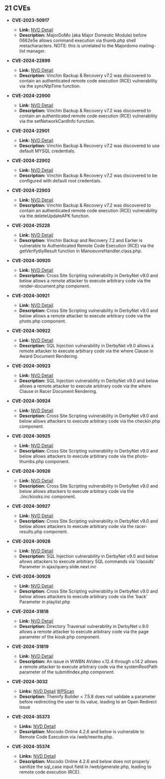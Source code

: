 ## 21 CVEs

- **CVE-2023-50917**
  - **Link:** [NVD Detail](https://nvd.nist.gov/vuln/detail/CVE-2023-50917)
  - **Description:** MajorDoMo (aka Major Domestic Module) before 0662e5e allows command execution via thumb.php shell metacharacters. NOTE: this is unrelated to the Majordomo mailing-list manager.

- **CVE-2024-22899**
  - **Link:** [NVD Detail](https://nvd.nist.gov/vuln/detail/CVE-2024-22899)
  - **Description:** Vinchin Backup & Recovery v7.2 was discovered to contain an authenticated remote code execution (RCE) vulnerability via the syncNtpTime function.

- **CVE-2024-22900**
  - **Link:** [NVD Detail](https://nvd.nist.gov/vuln/detail/CVE-2024-22900)
  - **Description:** Vinchin Backup & Recovery v7.2 was discovered to contain an authenticated remote code execution (RCE) vulnerability via the setNetworkCardInfo function.

- **CVE-2024-22901**
  - **Link:** [NVD Detail](https://nvd.nist.gov/vuln/detail/CVE-2024-22901)
  - **Description:** Vinchin Backup & Recovery v7.2 was discovered to use default MYSQL credentials.

- **CVE-2024-22902**
  - **Link:** [NVD Detail](https://nvd.nist.gov/vuln/detail/CVE-2024-22902)
  - **Description:** Vinchin Backup & Recovery v7.2 was discovered to be configured with default root credentials.

- **CVE-2024-22903**
  - **Link:** [NVD Detail](https://nvd.nist.gov/vuln/detail/CVE-2024-22903)
  - **Description:** Vinchin Backup & Recovery v7.2 was discovered to contain an authenticated remote code execution (RCE) vulnerability via the deleteUpdateAPK function.

- **CVE-2024-25228**
  - **Link:** [NVD Detail](https://nvd.nist.gov/vuln/detail/CVE-2024-25228)
  - **Description:** Vinchin Backup and Recovery 7.2 and Earlier is vulnerable to Authenticated Remote Code Execution (RCE) via the getVerifydiyResult function in ManoeuvreHandler.class.php.

- **CVE-2024-30920**
  - **Link:** [NVD Detail](https://nvd.nist.gov/vuln/detail/CVE-2024-30920)
  - **Description:** Cross Site Scripting vulnerability in DerbyNet v9.0 and below allows a remote attacker to execute arbitrary code via the render-document.php component.

- **CVE-2024-30921**
  - **Link:** [NVD Detail](https://nvd.nist.gov/vuln/detail/CVE-2024-30921)
  - **Description:** Cross Site Scripting vulnerability in DerbyNet v9.0 and below allows a remote attacker to execute arbitrary code via the photo.php component.

- **CVE-2024-30922**
  - **Link:** [NVD Detail](https://nvd.nist.gov/vuln/detail/CVE-2024-30922)
  - **Description:** SQL Injection vulnerability in DerbyNet v9.0 allows a remote attacker to execute arbitrary code via the where Clause in Award Document Rendering.
    
- **CVE-2024-30923**
  - **Link:** [NVD Detail](https://nvd.nist.gov/vuln/detail/CVE-2024-30923)
  - **Description:** SQL Injection vulnerability in DerbyNet v9.0 and below allows a remote attacker to execute arbitrary code via the where Clause in Racer Document Rendering.

- **CVE-2024-30924**
  - **Link:** [NVD Detail](https://nvd.nist.gov/vuln/detail/CVE-2024-30924)
  - **Description:** Cross Site Scripting vulnerability in DerbyNet v9.0 and below allows attackers to execute arbitrary code via the checkin.php component.

- **CVE-2024-30925**
  - **Link:** [NVD Detail](https://nvd.nist.gov/vuln/detail/CVE-2024-30925)
  - **Description:** Cross Site Scripting vulnerability in DerbyNet v9.0 and below allows attackers to execute arbitrary code via the photo-thumbs.php component.

- **CVE-2024-30926**
  - **Link:** [NVD Detail](https://nvd.nist.gov/vuln/detail/CVE-2024-30926)
  - **Description:** Cross Site Scripting vulnerability in DerbyNet v9.0 and below allows attackers to execute arbitrary code via the ./inc/kiosks.inc component.

- **CVE-2024-30927**
  - **Link:** [NVD Detail](https://nvd.nist.gov/vuln/detail/CVE-2024-30927)
  - **Description:** Cross Site Scripting vulnerability in DerbyNet v9.0 and below allows attackers to execute arbitrary code via the racer-results.php component.

- **CVE-2024-30928**
  - **Link:** [NVD Detail](https://nvd.nist.gov/vuln/detail/CVE-2024-30928)
  - **Description:** SQL Injection vulnerability in DerbyNet v9.0 and below allows attackers to execute arbitrary SQL commands via 'classids' Parameter in ajax/query.slide.next.inc

- **CVE-2024-30929**
  - **Link:** [NVD Detail](https://nvd.nist.gov/vuln/detail/CVE-2024-30929)
  - **Description:** Cross Site Scripting vulnerability in DerbyNet v9.0 and below allows attackers to execute arbitrary code via the 'back' Parameter in playlist.php

- **CVE-2024-31818**
  - **Link:** [NVD Detail](https://nvd.nist.gov/vuln/detail/CVE-2024-31818)
  - **Description:** Directory Traversal vulnerability in DerbyNet v.9.0 allows a remote attacker to execute arbitrary code via the page parameter of the kiosk.php component.

- **CVE-2024-31819**
  - **Link:** [NVD Detail](https://nvd.nist.gov/vuln/detail/CVE-2024-31819)
  - **Description:** An issue in WWBN AVideo v.12.4 through v.14.2 allows a remote attacker to execute arbitrary code via the systemRootPath parameter of the submitIndex.php component.

- **CVE-2024-3032**
  - **Links:** [NVD Detail](https://nvd.nist.gov/vuln/detail/CVE-2024-3032) [WPScan](https://wpscan.com/vulnerability/d130a60c-c36b-4994-9b0e-e52cd7f99387)
  - **Description:** Themify Builder < 7.5.8 does not validate a parameter before redirecting the user to its value, leading to an Open Redirect issue

- **CVE-2024-35373**
  - **Links:** [NVD Detail](https://nvd.nist.gov/vuln/detail/CVE-2024-35373)
  - **Description:** Mocodo Online 4.2.6 and below is vulnerable to Remote Code Execution via /web/rewrite.php.

- **CVE-2024-35374**
  - **Links:** [NVD Detail](https://nvd.nist.gov/vuln/detail/CVE-2024-35374)
  - **Description:** Mocodo Online 4.2.6 and below does not properly sanitize the sql_case input field in /web/generate.php, leading to remote code execution (RCE).
